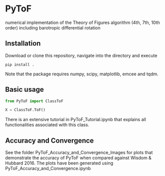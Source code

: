 # PyToF
numerical implementation of the Theory of Figures algorithm (4th, 7th, 10th order) including barotropic differential rotation

## Installation
Download or clone this repository, navigate into the directory and execute
```
pip install .
```

Note that the package requires numpy, scipy, matplotlib, emcee and tqdm.

## Basic usage
```python
from PyToF import ClassToF

X = ClassToF.ToF()
```
There is an extensive tutorial in PyToF_Tutorial.ipynb that explains all functionalities associated with this class.

## Accuracy and Convergence
See the folder PyToF_Accuracy_and_Convergence_Images for plots that demonstrate the accuracy of PyToF when compared against Wisdom & Hubbard 2016.
The plots have been generated using PyToF_Accuracy_and_Convergence.ipynb
